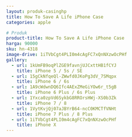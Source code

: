 ```yaml
---
layout: produk-casinghp
title: How To Save A Life iPhone Case
categories: apple

# Produk
product-title: How To Save A Life iPhone Case
harga: 90000
sku: hn-4318
image-drive: 1iTVbCgt4PLI0m4cAgFC7xQnNXzwOcPHf
gallery:
  - url: 1kUmFB9oqPlZGE9favnjUJCxttHB1fCYJ
    title: iPhone 5 / 5s / SE
  - url: 15gCkNfqeQl-ZWwfd0JKoPg3dV_7SMqpx
    title: iPhone 6 / 6s
  - url: 1A9cWdwnDQ6Ifc4AExZMeGiYOw6r_t5gB
    title: iPhone 6 Plus / 6s Plus
  - url: 1Yxca0zpVd6SykbG8RROrsHWj-XS0b3Zk
    title: iPhone 7 / 8
  - url: 1VytKvjQj07aJBYrB64-ncC0KMCTfVNHt
    title: iPhone 7 Plus / 8 Plus
  - url: 1iTVbCgt4PLI0m4cAgFC7xQnNXzwOcPHf
    title: iPhone X
---
```

